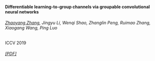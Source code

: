 #### Differentiable learning-to-group channels via groupable convolutional neural networks
###### <u>Zhaoyang Zhang</u>, Jingyu Li, Wenqi Shao, Zhanglin Peng, Ruimao Zhang, Xiaogang Wang, Ping Luo
ICCV 2019 
###### [[PDF]](http://openaccess.thecvf.com/content_ICCV_2019/papers/Zhang_Differentiable_Learning-to-Group_Channels_via_Groupable_Convolutional_Neural_Networks_ICCV_2019_paper.pdf)

